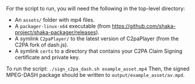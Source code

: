 For the script to run, you will need the following in the top-level directory:
- An `assets/` folder with mp4 files.
- A `packager-linux-x64` executable (from https://github.com/shaka-project/shaka-packager/releases).
- A symlink `C2paPlayer/` to the latest version of C2paPlayer (from the C2PA fork of dash.js).
- A symlink `certs` to a directory that contains your C2PA Claim Signing certificate and private key.

To run the script:
`./sign_c2pa_dash.sh example_asset.mp4`
Then, the signed MPEG-DASH package should be written to `output/example_asset/av.mpd`.
